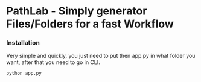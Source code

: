 # PathLab - Simply generator Files/Folders for a fast Workflow

### Installation

Very simple and quickly, you just need to put then app.py in what folder you want, after that you need to go in CLI.

````
python app.py
````

